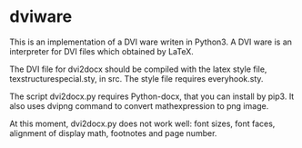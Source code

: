 # dviware

This is an implementation of a DVI ware writen in Python3.
A DVI ware is an interpreter for DVI files which obtained by LaTeX.


The DVI file for dvi2docx should be compiled with the latex style file,
texstructurespecial.sty, in src.
The style file requires everyhook.sty.

The script dvi2docx.py requires Python-docx, that
you can install by pip3.
It also uses dvipng command to convert mathexpression to png image.

At this moment,
dvi2docx.py does not work well:
font sizes, font faces, alignment of display math,
footnotes and page number.

